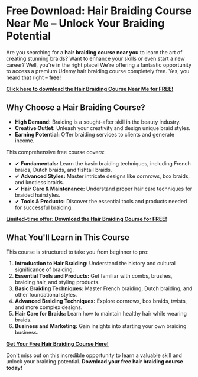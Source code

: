 # Free Download: Hair Braiding Course Near Me – Unlock Your Braiding Potential

Are you searching for a **hair braiding course near you** to learn the art of creating stunning braids? Want to enhance your skills or even start a new career? Well, you're in the right place! We're offering a fantastic opportunity to access a premium Udemy hair braiding course completely free. Yes, you heard that right – **free**!

[**Click here to download the Hair Braiding Course Near Me for FREE!**](https://udemywork.com/hair-braiding-course-near-me)

## Why Choose a Hair Braiding Course?

*   **High Demand:** Braiding is a sought-after skill in the beauty industry.
*   **Creative Outlet:** Unleash your creativity and design unique braid styles.
*   **Earning Potential:** Offer braiding services to clients and generate income.

This comprehensive free course covers:

*   ✔ **Fundamentals:** Learn the basic braiding techniques, including French braids, Dutch braids, and fishtail braids.
*   ✔ **Advanced Styles:** Master intricate designs like cornrows, box braids, and knotless braids.
*   ✔ **Hair Care & Maintenance:** Understand proper hair care techniques for braided hairstyles.
*   ✔ **Tools & Products:** Discover the essential tools and products needed for successful braiding.

[**Limited-time offer: Download the Hair Braiding Course for FREE!**](https://udemywork.com/hair-braiding-course-near-me)

## What You'll Learn in This Course

This course is structured to take you from beginner to pro:

1.  **Introduction to Hair Braiding:** Understand the history and cultural significance of braiding.
2.  **Essential Tools and Products:** Get familiar with combs, brushes, braiding hair, and styling products.
3.  **Basic Braiding Techniques:** Master French braiding, Dutch braiding, and other foundational styles.
4.  **Advanced Braiding Techniques:** Explore cornrows, box braids, twists, and more complex designs.
5.  **Hair Care for Braids:** Learn how to maintain healthy hair while wearing braids.
6.  **Business and Marketing:** Gain insights into starting your own braiding business.

[**Get Your Free Hair Braiding Course Here!**](https://udemywork.com/hair-braiding-course-near-me)

Don't miss out on this incredible opportunity to learn a valuable skill and unlock your braiding potential. **Download your free hair braiding course today!**
